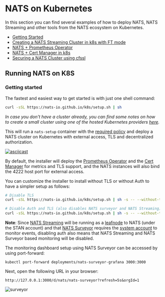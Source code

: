 # NATS on Kubernetes

In this section you can find several examples of how to deploy NATS, NATS Streaming 
and other tools from the NATS ecosystem on Kubernetes.

 * [Getting Started](README.md#getting-started)
 * [Creating a NATS Streaming Cluster in k8s with FT mode](stan-ft-k8s-aws.md)
 * [NATS + Prometheus Operator](prometheus-and-nats-operator)
 * [NATS + Cert Manager in k8s](nats-cluster-and-cert-manager.md)
 * [Securing a NATS Cluster using cfssl](operator-tls-setup-with-cfssl.md)
 
 
## Running NATS on K8S

### Getting started

The fastest and easiest way to get started is with just one shell command:

```sh
curl -sSL https://nats-io.github.io/k8s/setup.sh | sh
```

*In case you don't have a cluster already, you can find some notes on how to create a small cluster using one of the hosted Kubernetes providers [here](https://github.com/nats-io/k8s/docs/create-k8s-cluster.md).*

This will run a `nats-setup` container with the [required policy](https://github.com/nats-io/k8s/blob/master/setup/bootstrap-policy.yml)
and deploy a NATS cluster on Kubernetes with external access, TLS and
decentralized authorization.

[![asciicast](https://asciinema.org/a/282135.svg)](https://asciinema.org/a/282135)

By default, the installer will deploy the [Prometheus Operator](https://github.com/coreos/prometheus-operator) and the
[Cert Manager](https://github.com/jetstack/cert-manager) for metrics and TLS support, and the NATS instances will
also bind the 4222 host port for external access.

You can customize the installer to install without TLS or without Auth
to have a simpler setup as follows:

```sh
# Disable TLS
curl -sSL https://nats-io.github.io/k8s/setup.sh | sh -s -- --without-tls

# Disable Auth and TLS (also disables NATS surveyor and NATS Streaming)
curl -sSL https://nats-io.github.io/k8s/setup.sh | sh -s -- --without-tls --without-auth
```

**Note**: Since [NATS Streaming](https://github.com/nats-io/nats-streaming-server) will be running as a [leafnode](https://github.com/nats-io/docs/tree/master/leafnodes) to NATS
(under the STAN account) and that [NATS Surveyor](https://github.com/nats-io/nats-surveyor) 
requires the [system account](,,/nats-server/nats_admin/sys_accounts) to monitor events, disabling auth also means that NATS Streaming and NATS Surveyor based monitoring will be disabled.

The monitoring dashboard setup using NATS Surveyor can be accessed by using port-forward:

    kubectl port-forward deployments/nats-surveyor-grafana 3000:3000
 
Next, open the following URL in your browser:
 
    http://127.0.0.1:3000/d/nats/nats-surveyor?refresh=5s&orgId=1

![surveyor](https://user-images.githubusercontent.com/26195/69106844-79fdd480-0a24-11ea-8e0c-213f251fad90.gif)
